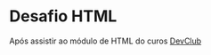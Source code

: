 <h1>Desafio HTML</h1>

<p>Após assistir ao módulo de HTML do curos <a href="https://rodolfomori.com.br/devclub/">DevClub</a></p>
